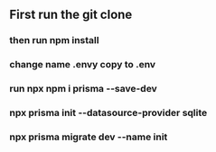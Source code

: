 ## First run the git clone

### then run npm install 
### change name .envy copy to .env
### run npx npm i prisma --save-dev
### npx prisma init --datasource-provider sqlite

### npx prisma migrate dev --name init

